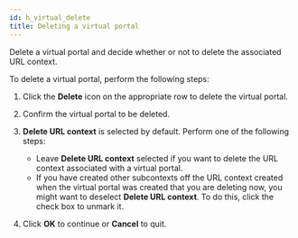 ```yaml
---
id: h_virtual_delete
title: Deleting a virtual portal
---
```





Delete a virtual portal and decide whether or not to delete the associated URL context.

To delete a virtual portal, perform the following steps:

1.  Click the **Delete** icon on the appropriate row to delete the virtual portal.

2.  Confirm the virtual portal to be deleted.

3.  **Delete URL context** is selected by default. Perform one of the following steps:

    -   Leave **Delete URL context** selected if you want to delete the URL context associated with a virtual portal.
    -   If you have created other subcontexts off the URL context created when the virtual portal was created that you are deleting now, you might want to deselect **Delete URL context**. To do this, click the check box to unmark it.
4.  Click **OK** to continue or **Cancel** to quit.


